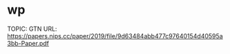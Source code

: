 # wp

TOPIC: GTN
URL: https://papers.nips.cc/paper/2019/file/9d63484abb477c97640154d40595a3bb-Paper.pdf
